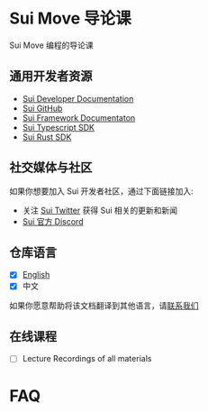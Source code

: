 # Sui Move 导论课

Sui Move 编程的导论课

## 通用开发者资源

- [Sui Developer Documentation](https://docs.sui.io/build)
- [Sui GitHub](https://github.com/MystenLabs/sui)
- [Sui Framework Documentaton](https://github.com/MystenLabs/sui/tree/main/crates/sui-framework/docs)
- [Sui Typescript SDK](https://github.com/MystenLabs/sui/tree/main/sdk/typescript)
- [Sui Rust SDK](https://github.com/MystenLabs/sui/tree/main/crates/sui-sdk)

## 社交媒体与社区

如果你想要加入 Sui 开发者社区，通过下面链接加入:

- 关注 [Sui Twitter](https://twitter.com/SuiNetwork) 获得 Sui 相关的更新和新闻
- [Sui 官方 Discord](https://discord.gg/sui)

## 仓库语言

- [x] [English](https://github.com/sui-foundation/sui-move-intro-course)
- [x] 中文

如果你愿意帮助将该文档翻译到其他语言，请[联系我们](mailto:henry@mystenlabs.com)  

## 在线课程

- [ ] Lecture Recordings of all materials

# FAQ